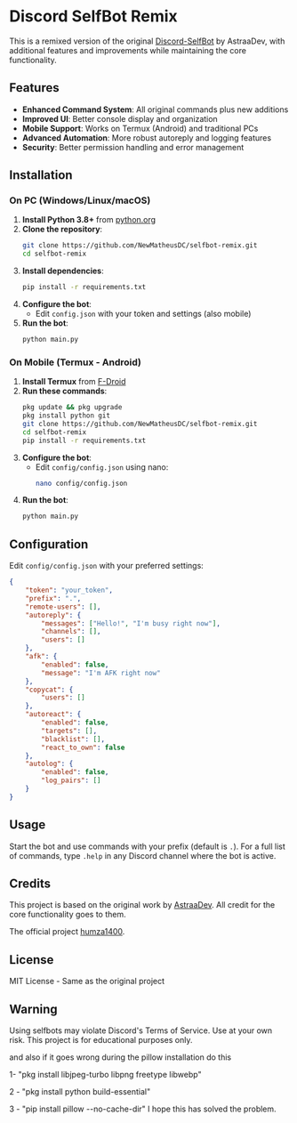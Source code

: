 # Discord SelfBot Remix

This is a remixed version of the original [Discord-SelfBot](https://github.com/AstraaDev/Discord-SelfBot) by AstraaDev, with additional features and improvements while maintaining the core functionality.

## Features

- **Enhanced Command System**: All original commands plus new additions
- **Improved UI**: Better console display and organization
- **Mobile Support**: Works on Termux (Android) and traditional PCs
- **Advanced Automation**: More robust autoreply and logging features
- **Security**: Better permission handling and error management

## Installation

### On PC (Windows/Linux/macOS)

1. **Install Python 3.8+** from [python.org](https://www.python.org/downloads/)
2. **Clone the repository**:
   ```bash
   git clone https://github.com/NewMatheusDC/selfbot-remix.git
   cd selfbot-remix
   ```
3. **Install dependencies**:
   ```bash
   pip install -r requirements.txt
   ```
4. **Configure the bot**:
   - Edit `config.json` with your token and settings
(also mobile)
5. **Run the bot**:
   ```bash
   python main.py
   ```

### On Mobile (Termux - Android)

1. **Install Termux** from [F-Droid](https://f-droid.org/en/packages/com.termux/)
2. **Run these commands**:
   ```bash
   pkg update && pkg upgrade
   pkg install python git
   git clone https://github.com/NewMatheusDC/selfbot-remix.git
   cd selfbot-remix
   pip install -r requirements.txt
   ```
3. **Configure the bot**:
   - Edit `config/config.json` using nano:
     ```bash
     nano config/config.json
     ```
4. **Run the bot**:
   ```bash
   python main.py
   ```

## Configuration

Edit `config/config.json` with your preferred settings:

```json
{
    "token": "your_token",
    "prefix": ".",
    "remote-users": [],
    "autoreply": {
        "messages": ["Hello!", "I'm busy right now"],
        "channels": [],
        "users": []
    },
    "afk": {
        "enabled": false,
        "message": "I'm AFK right now"
    },
    "copycat": {
        "users": []
    },
    "autoreact": {
        "enabled": false,
        "targets": [],
        "blacklist": [],
        "react_to_own": false
    },
    "autolog": {
        "enabled": false,
        "log_pairs": []
    }
}
```

## Usage

Start the bot and use commands with your prefix (default is `.`). For a full list of commands, type `.help` in any Discord channel where the bot is active.

## Credits

This project is based on the original work by [AstraaDev](https://github.com/AstraaDev/Discord-SelfBot). All credit for the core functionality goes to them.

The official project [humza1400](https://github.com/humza1400).

## License

MIT License - Same as the original project

## Warning

Using selfbots may violate Discord's Terms of Service. Use at your own risk. This project is for educational purposes only.




and also if it goes wrong during the pillow installation do this




1- "pkg install libjpeg-turbo libpng freetype libwebp"




2 -
"pkg install python build-essential"



3 -
"pip install pillow --no-cache-dir"
I hope this has solved the problem.
